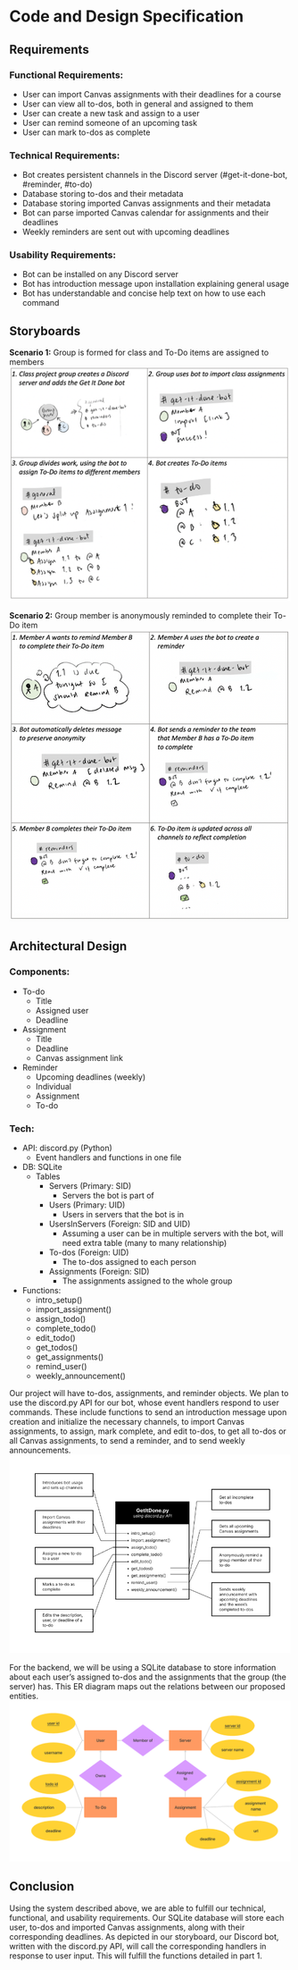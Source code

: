 # Code and Design Specification

## Requirements
### Functional Requirements:
- User can import Canvas assignments with their deadlines for a course
- User can view all to-dos, both in general and assigned to them
- User can create a new task and assign to a user
- User can remind someone of an upcoming task
- User can mark to-dos as complete
### Technical Requirements:
- Bot creates persistent channels in the Discord server (#get-it-done-bot, #reminder, #to-do)
- Database storing to-dos and their metadata
- Database storing imported Canvas assignments and their metadata
- Bot can parse imported Canvas calendar for assignments and their deadlines
- Weekly reminders are sent out with upcoming deadlines
### Usability Requirements:
- Bot can be installed on any Discord server
- Bot has introduction message upon installation explaining general usage
- Bot has understandable and concise help text on how to use each command

## Storyboards
**Scenario 1:** Group is formed for class and To-Do items are assigned to members
![Scenario1](./scenario1.png)

**Scenario 2:** Group member is anonymously reminded to complete their To-Do item
![Scenario2](./scenario2.png)


## Architectural Design
### Components:
- To-do
  - Title
  - Assigned user
  - Deadline
- Assignment
  - Title
  - Deadline
  - Canvas assignment link
- Reminder
  - Upcoming deadlines (weekly)
  - Individual
  - Assignment
  - To-do

### Tech:
- API: discord.py (Python)
  - Event handlers and functions in one file
- DB: SQLite
  - Tables
    - Servers (Primary: SID)
      - Servers the bot is part of
    - Users (Primary: UID)
      - Users in servers that the bot is in
    - UsersInServers (Foreign: SID and UID)
      - Assuming a user can be in multiple servers with the bot, will need extra table (many to many relationship)
    - To-dos (Foreign: UID)
      - The to-dos assigned to each person
    - Assignments (Foreign: SID)
      - The assignments assigned to the whole group
- Functions:
  - intro_setup()
  - import_assignment()
  - assign_todo()
  - complete_todo()
  - edit_todo()
  - get_todos()
  - get_assignments()
  - remind_user()
  - weekly_announcement()

Our project will have to-dos, assignments, and reminder objects. We plan to use the discord.py API for our bot, whose event handlers respond to user commands. These include functions to send an introduction message upon creation and initialize the necessary channels, to import Canvas assignments, to assign, mark complete, and edit to-dos, to get all to-dos or all Canvas assignments, to send a reminder, and to send weekly announcements.
![Functions](./functions.png)

For the backend, we will be using a SQLite database to store information about each user’s assigned to-dos and the assignments that the group (the server) has. This ER diagram maps out the relations between our proposed entities.
![ER Diagram](./er-diagram.png)

## Conclusion
Using the system described above, we are able to fulfill our technical, functional, and usability requirements. Our SQLite database will store each user, to-dos and imported Canvas assignments, along with their corresponding deadlines. As depicted in our storyboard, our Discord bot, written with the discord.py API, will call the corresponding handlers in response to user input. This will fulfill the functions detailed in part 1.

